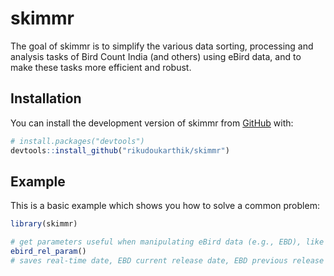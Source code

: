 
<!-- README.md is generated from README.Rmd. Please edit that file -->

# skimmr

<!-- badges: start -->
<!-- badges: end -->

The goal of skimmr is to simplify the various data sorting, processing
and analysis tasks of Bird Count India (and others) using eBird data,
and to make these tasks more efficient and robust.

## Installation

You can install the development version of skimmr from
[GitHub](https://github.com/) with:

``` r
# install.packages("devtools")
devtools::install_github("rikudoukarthik/skimmr")
```

## Example

This is a basic example which shows you how to solve a common problem:

``` r
library(skimmr)

# get parameters useful when manipulating eBird data (e.g., EBD), like dates
ebird_rel_param() 
# saves real-time date, EBD current release date, EBD previous release date, and other associated values as objects in environment
```
